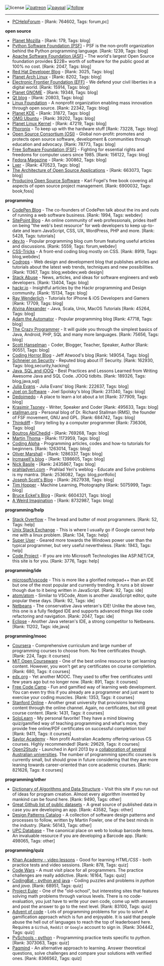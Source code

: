 ![license](https://img.shields.io/github/license/prahladyeri/siterank-stats.svg)
[![patreon](https://img.shields.io/badge/Patreon-brown.svg?logo=patreon)](https://www.patreon.com/prahladyeri)
[![paypal](https://img.shields.io/badge/PayPal-blue.svg?logo=paypal)](https://www.paypal.com/cgi-bin/webscr?cmd=_s-xclick&hosted_button_id=JM8FUXNFUK6EU)
[![follow](https://img.shields.io/twitter/follow/prahladyeri.svg?style=social)](https://twitter.com/prahladyeri)

---
- [PCHelpForum](https://pchelpforum.net) -  [Rank: 764602, Tags: forum,pc]

**open source**

- [Planet Mozilla](http://planet.mozilla.org/) -  [Rank: 179, Tags: blog]
- [Python Software Foundation (PSF)](https://www.python.org/psf/) - PSF is the non-profit organization behind the Python programming language. [Rank: 1239, Tags: blog]
- [Apache Software Foundation (ASF)](https://www.apache.org/) - The world's largest Open Source foundation provides $22B+ worth of software for the public good at 100% no cost. [Rank: 2047, Tags: blog]
- [Red Hat Developer Blog](https://developerblog.redhat.com/) -  [Rank: 3025, Tags: blog]
- [Planet Arch Linux](https://planet.archlinux.org/) -  [Rank: 8202, Tags: blog]
- [Electronic Frontier Foundation (EFF)](https://www.eff.org/) - We defend your civil liberties in a digital world. [Rank: 15914, Tags: blog]
- [Planet GNOME](https://planet.gnome.org/) -  [Rank: 19348, Tags: blog]
- [Qt blog](http://blog.qt.io/) -  [Rank: 20803, Tags: blog]
- [Linux Foundation](https://www.linuxfoundation.org/) - A nonprofit organization enabling mass innovation through open source. [Rank: 22342, Tags: blog]
- [Planet KDE](https://planet.kde.org/) -  [Rank: 31872, Tags: blog]
- [OMG Ubuntu](https://www.omgubuntu.co.uk/) -  [Rank: 39202, Tags: blog]
- [Planet Linux Kernel](http://planet.kernel.org/) -  [Rank: 47219, Tags: blog]
- [Phoronix](https://www.phoronix.com/) - To keep up with the hardware stuff [Rank: 73228, Tags: blog]
- [Open Source Consortium (OSI)](https://opensource.org) - Global non-profit: promotes and protects open source software, development & communities through education and advocacy. [Rank: 78773, Tags: blog]
- [Free Software Foundation (FSF)](https://www.fsf.org/) - Fighting for essential rights and freedoms for computer users since 1985. [Rank: 156122, Tags: blog]
- [Fedora Magazine](https://fedoramagazine.org/) -  [Rank: 300862, Tags: blog]
- [Lxer](http://lxer.com/) -  [Rank: 470523, Tags: blog]
- [The Architecture of Open Source Applications](http://www.aosabook.org/en/index.html) -  [Rank: 663073, Tags: blog]
- [Producing Open Source Software](https://producingoss.com/) - Karl Fogel's free book covering all aspects of open source project management. [Rank: 6900032, Tags: book,foss]

**programming**

- [CodePen Blog](https://blog.codepen.io/) - The co-founders of CodePen talk about the ins and outs of running a web software business. [Rank: 1994, Tags: webdev]
- [SitePoint Blog](https://www.sitepoint.com/blog/) - An online community of web professionals, prides itself on being "the web's best resource" for web developers to keep up-to-date and learn JavaScript, CSS, UX, WordPress, PHP and more. [Rank: 5428, Tags: tutorials]
- [dev.to](https://dev.to/) - Popular programming blog cum forum featuring useful articles and discussions. [Rank: 5559, Tags: forum,webdev]
- [CSS-Tricks](https://css-tricks.com/) - A front-end coding blog mostly on CSS. [Rank: 8919, Tags: blog,webdev]
- [Codrops](https://tympanus.net/codrops/) - Web design and development blog that publishes articles and tutorials about the latest web trends, techniques and new possibilities. [Rank: 11367, Tags: blog,webdev,web design]
- [Stack Abuse](https://stackabuse.com/) - News, articles, and ideas for software engineers and web developers. [Rank: 13404, Tags: blog]
- [hackr.io](https://hackr.io/blog) - Insightful articles by the Hackr programming and Design community. [Rank: 15134, Tags: blog]
- [Ray Wenderlich](https://www.raywenderlich.com/) - Tutorials for iPhone & iOS Developers and Gamers [Rank: 17709, Tags: blog]
- [Alvina Alexander](https://alvinalexander.com/) - Java, Scala, Unix, MacOS Tutorials [Rank: 45264, Tags: blog]
- [Adam the Automator](https://adamtheautomator.com/) - Popular programming blog [Rank: 47718, Tags: blog]
- [The Crazy Programmer](https://www.thecrazyprogrammer.com/) - It will guide you through the simplest basics of Java, Android, PHP, SQL and many more languages. [Rank: 75656, Tags: blog]
- [Scott Hanselman](https://www.hanselman.com/) - Coder, Blogger, Teacher, Speaker, Author [Rank: 90551, Tags: blog]
- [Coding Horror Blog](https://blog.codinghorror.com/) - Jeff Atwood's blog [Rank: 149054, Tags: blog]
- [Schneier on Security](https://www.schneier.com/) - Reputed blog about IT Security. [Rank: 162930, Tags: blog,security,hacking]
- [Java, SQL and jOOQ](https://blog.jooq.org/) - Best Practices and Lessons Learned from Writing Awesome Java and SQL Code. JOOQ tidbits. [Rank: 189326, Tags: blog,java,sql]
- [Julia Evans](https://jvns.ca/) - Julia Evans' blog [Rank: 222637, Tags: blog]
- [Joel on Software](https://www.joelonsoftware.com/) - Joel Spolsky's blog [Rank: 231340, Tags: blog]
- [Dedoimedo](https://www.dedoimedo.com/) - A place to learn a lot about a lot [Rank: 377909, Tags: blog]
- [Krasimir Tsonev](https://krasimirtsonev.com/) - Writer, Speaker and Coder [Rank: 495633, Tags: blog]
- [stallman.org](https://stallman.org) - Personal blog of Dr. Richard Stallman (RMS), the founder of FSF movement, GNU and GPL. [Rank: 684742, Tags: blog]
- [Thinkdiff](https://thinkdiff.net/) - Story telling by a computer programmer [Rank: 736306, Tags: blog]
- [Boutros AbiChedid](https://bacsoftwareconsulting.com/blog/index.php/about/) -  [Rank: 769268, Tags: blog]
- [Martin Thoma](https://martin-thoma.com/) -  [Rank: 1173959, Tags: blog]
- [Coding Alpha](https://www.codingalpha.com/) - Programming articles, codes and how-to tutorials for beginners. [Rank: 1263014, Tags: blog]
- [Oliver Marshall](https://olivermarshall.net/) -  [Rank: 1286337, Tags: blog]
- [Ircmaxell's blog](https://blog.ircmaxell.com/) -  [Rank: 1398605, Tags: blog]
- [Nick Basile](https://nick-basile.com/) -  [Rank: 2435867, Tags: blog]
- [prahladyeri.com](https://prahladyeri.com) - Prahlad Yeri's weblog - Educate and Solve problems is my mantra. [Rank: 2536082, Tags: blog,portfolio]
- [Joseph Scott's Blog](https://blog.josephscott.org/) -  [Rank: 2627938, Tags: blog]
- [Tim Hopper](https://tdhopper.com/) - Machine Learning, Photography [Rank: 5075999, Tags: blog]
- [Bruce Eckel's Blog](https://www.bruceeckel.com/) -  [Rank: 6604321, Tags: blog]
- [A Weird Imagination](https://aweirdimagination.net/) -  [Rank: 8732987, Tags: blog]

**programming/help**

- [Stack Overflow](https://stackoverflow.com) - The bread and butter of most programmers. [Rank: 52, Tags: help]
- [Unix Stack Exchange](https://unix.stackexchange.com) - This is where I usually go if Google cannot help me with a linux problem. [Rank: 134, Tags: help]
- [Super User](https://superuser.com) - Geared more towards the Windows power user than the typical programmer, but very useful nevertheless. [Rank: 1943, Tags: help]
- [Code Project](https://www.codeproject.com) - If you are into Microsoft Technologies like ASP.NET/C#, this site is for you. [Rank: 3776, Tags: help]

**programming/ide**

- [microsoft/vscode](https://github.com/microsoft/vscode) - This is more like a glorified notepad++ than an IDE but one of the most popular and currently trending. It runs a bit slower though due to it being written in JavaScript. [Rank: 92, Tags: ide]
- [atom/atom](https://github.com/atom/atom) - Similar to VSCode, Atom is another JavaScript editor, quite popular these days. [Rank: 92, Tags: ide]
- [Netbeans](https://netbeans.apache.org/) - The conservative Java veteran's IDE! Unlike the above two, this one is a fully fledged IDE and supports advanced things like code refactoring and navigation. [Rank: 2047, Tags: ide]
- [Eclipse](https://eclipse.org) - Another Java veteran's IDE, a strong competitor to Netbeans. [Rank: 11202, Tags: ide,java]

**programming/mooc**

- [Coursera](https://www.coursera.org/) - Comprehensive curriculum and large number of programming courses to choose from. No free certificates though. [Rank: 224, Tags: it courses]
- [MIT Open Courseware](https://ocw.mit.edu) - One of the best online resource to get learning content. However, you won't get any certificates on course completion. [Rank: 680, Tags: it courses]
- [edx.org](https://courses.edx.org/) - Yet another MOOC. They used to offer free certificates until few years ago but no longer now. [Rank: 891, Tags: it courses]
- [Free Code Camp](https://www.freecodecamp.org/) - Fun and gamified way of learning web development. You can even try this if you already are a programmer and just want to exercise your coding muscles. [Rank: 1353, Tags: it courses]
- [Stanford Online](http://online.stanford.edu/) - Another great university that provisions learning content through the online channel. Again, no certificates, but still great course content. [Rank: 1431, Tags: it courses]
- [SoloLearn](https://www.sololearn.com) - My personal favorite! They have a mind blowing quiz/gamified way of teaching programming and what's more, they provide free online/PDF certificates on successful completion too! [Rank: 9411, Tags: it courses]
- [Saylor Academy](https://learn.saylor.org) - Non profit Australian Academy offering various CS courses. Highly recommended! [Rank: 29629, Tags: it courses]
- [Open2Study](https://www.open2study.com) - Launched in April 2013 by a [collaboration of several Australian universities](http://www.thegoodmooc.com/2013/06/a-review-of-open2study.html). The number of programming specific courses is currently small, but should grow in future considering that they are more leaning towards career-oriented than core academic courses. [Rank: 821626, Tags: it courses]

**programming/other**

- [Dictionary of Algorithms and Data Structure](http://xlinux.nist.gov/dads/) - Visit this site if you run out of ideas for program creation. Almost every algorithm invented by mankind can be found here. [Rank: 9490, Tags: other]
- [Great Github list of public datasets](http://www.datasciencecentral.com/profiles/blogs/great-github-list-of-public-data-sets) - A great source of published data in case you are developing an app. [Rank: 43582, Tags: other]
- [Design Patterns Catalog](http://martinfowler.com/eaaCatalog/) - A collection of software design patterns and processes to follow, written by Martin Fowler, one of the best minds in the industry. [Rank: 56143, Tags: other]
- [UPC Database](https://www.upcdatabase.com/itemform.asp) - The canonical place on web to lookup barcode items. An invaluable resource if you are developing a Barcode app. [Rank: 498065, Tags: other]

**programming/quiz**

- [Khan Academy - video lessons](https://www.khanacademy.org/) - Good for learning *HTML/CSS* - both practice tests and video sessions. [Rank: 878, Tags: quiz]
- [Code Wars](https://www.codewars.com/) - A must visit place for all programmers. The practice challenges are really addictive. [Rank: 16164, Tags: quiz]
- [CodingBat - python and java](https://codingbat.com/) - Coding puzzles and problems in *python* and *java*. [Rank: 68951, Tags: quiz]
- [Project Euler](https://projecteuler.net/) - One of the "old-school", but interesting sites that features solving math problems through various levels. There is no code-evaluation, you just have to write your own code, come up with answers and post the answer to go to the next level. [Rank: 83100, Tags: quiz]
- [Advent of code](https://adventofcode.com/) - Lots of programming problems for you to solve! A gamification approach which is fun and enjoyable. It is said that people abuse the hell out of languages to reach the top of leaderboard here. Requires a `Github`, `Reddit` or `Google` account to sign in. [Rank: 304442, Tags: quiz]
- [PySchools - python](https://www.pyschools.com) - Programming practice tests specific to *python*. [Rank: 3073063, Tags: quiz]
- [Paqmind](https://paqmind.com/) - An alternative approach to learning. Answer theoretical questions, solve challenges and compare your solutions with verified ones. [Rank: 8366562, Tags: quiz]

